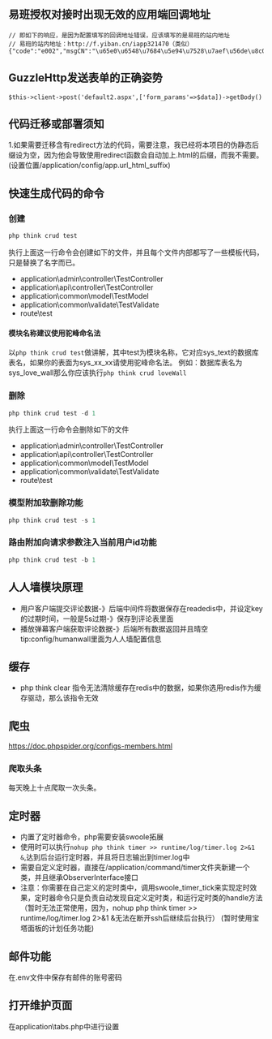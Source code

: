 ## 易班授权对接时出现无效的应用端回调地址
```
// 即如下的响应，是因为配置填写的回调地址错误，应该填写的是易班的站内地址
// 易班的站内地址：http://f.yiban.cn/iapp321470（类似）
{"code":"e002","msgCN":"\u65e0\u6548\u7684\u5e94\u7528\u7aef\u56de\u8c03\u5730\u5740","msgEN":""}
```
## GuzzleHttp发送表单的正确姿势
```
$this->client->post('default2.aspx',['form_params'=>$data])->getBody()
```
## 代码迁移或部署须知
1.如果需要迁移含有redirect方法的代码，需要注意，我已经将本项目的伪静态后缀设为空，因为他会导致使用redirect函数会自动加上.html的后缀，而我不需要。(设置位置/application/config/app.url_html_suffix)


## 快速生成代码的命令
### 创建
```php
php think crud test
```
执行上面这一行命令会创建如下的文件，并且每个文件内部都写了一些模板代码，只是替换了名字而已。
- application\admin\controller\TestController
- application\api\controller\TestController
- application\common\model\TestModel
- application\common\validate\TestValidate
- route\test
#### 模块名称建议使用驼峰命名法
以`php think crud test`做讲解，其中test为模块名称，它对应sys_text的数据库表名，如果你的表面为sys_xx_xx请使用驼峰命名法。
例如：数据库表名为sys_love_wall那么你应该执行`php think crud loveWall`
### 删除
```php
php think crud test -d 1
```
执行上面这一行命令会删除如下的文件
- application\admin\controller\TestController
- application\api\controller\TestController
- application\common\model\TestModel
- application\common\validate\TestValidate
- route\test
### 模型附加软删除功能
```php
php think crud test -s 1
```
### 路由附加向请求参数注入当前用户id功能
```php
php think crud test -b 1
```

## 人人墙模块原理
- 用户客户端提交评论数据-》后端中间件将数据保存在readedis中，并设定key的过期时间，一般是5s过期-》保存到评论表里面
- 播放弹幕客户端获取评论数据-》后端所有数据返回并且晴空
tip:config/humanwall里面为人人墙配置信息

## 缓存
- php think clear 指令无法清除缓存在redis中的数据，如果你选用redis作为缓存驱动，那么该指令无效
## 爬虫
https://doc.phpspider.org/configs-members.html
### 爬取头条
每天晚上十点爬取一次头条。

## 定时器 
- 内置了定时器命令，php需要安装swoole拓展
- 使用时可以执行`nohup php think timer >> runtime/log/timer.log 2>&1 &`,达到后台运行定时器，并且将日志输出到timer.log中
- 需要自定义定时器，直接在/application/command/timer文件夹新建一个类，并且继承ObserverInterface接口
- 注意：你需要在自己定义的定时类中，调用swoole_timer_tick来实现定时效果，定时器命令只是负责自动发现自定义定时类，和运行定时类的handle方法
（暂时无法正常使用，因为，nohup php think timer >> runtime/log/timer.log 2>&1 &无法在断开ssh后继续后台执行）
 (暂时使用宝塔面板的计划任务功能)
 
## 邮件功能
在.env文件中保存有邮件的账号密码

## 打开维护页面
在application\tabs.php中进行设置 